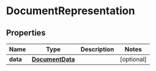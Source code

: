 
# DocumentRepresentation

## Properties
Name | Type | Description | Notes
------------ | ------------- | ------------- | -------------
**data** | [**DocumentData**](DocumentData.md) |  |  [optional]



